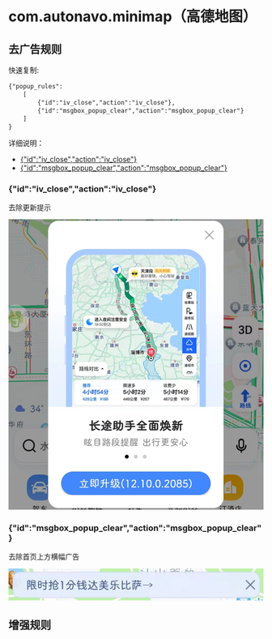 # com.autonavo.minimap（高德地图）

## 去广告规则

快速复制:
```
{"popup_rules":
    [
        {"id":"iv_close","action":"iv_close"},
        {"id":"msgbox_popup_clear","action":"msgbox_popup_clear"}
    ]
}
```

详细说明：
- [{"id":"iv_close","action":"iv_close"}](#idiv_closeactioniv_close)
- [{"id":"msgbox_popup_clear","action":"msgbox_popup_clear"}](#idmsgbox_popup_clearactionmsgbox_popup_clear)


### {"id":"iv_close","action":"iv_close"}
去除更新提示

![](./assets/iv_close.jpg)

### {"id":"msgbox_popup_clear","action":"msgbox_popup_clear"}
去除首页上方横幅广告

![](./assets/msgbox_popup_clear.jpg)

## 增强规则